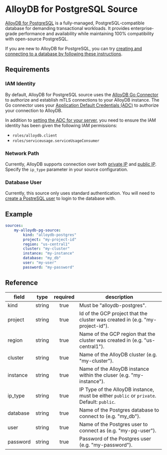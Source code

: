 # AlloyDB for PostgreSQL Source

[AlloyDB for PostgreSQL][alloydb-docs] is a fully-managed, PostgreSQL-compatible
database for demanding transactional workloads. It provides enterprise-grade
performance and availability while maintaining 100% compatibility with
open-source PostgreSQL.

If you are new to AlloyDB for PostgreSQL, you can try [creating and connecting
to a database by following these instructions][alloydb-quickstart].

[alloydb-docs]: https://cloud.google.com/alloydb/docs
[alloydb-quickstart]: https://cloud.google.com/alloydb/docs/quickstart/create-and-connect

## Requirements

### IAM Identity

By default, AlloyDB for PostgreSQL source uses the [AlloyDB Go
Connector][alloydb-go-conn] to authorize and establish mTLS connections to your
AlloyDB instance. The Go connector uses your [Application Default Credentials
(ADC)][adc] to authorize your connection to AlloyDB.

In addition to [setting the ADC for your server][set-adc], you need to ensure the
IAM identity has been given the following IAM permissions:

- `roles/alloydb.client`
- `roles/serviceusage.serviceUsageConsumer`

[alloydb-go-conn]: https://github.com/GoogleCloudPlatform/alloydb-go-connector
[adc]: https://cloud.google.com/docs/authentication#adc
[set-adc]: https://cloud.google.com/docs/authentication/provide-credentials-adc

### Network Path

Currently, AlloyDB supports connection over both [private
IP][private-ip] and [public IP][public-ip]. Specify the `ip_type` parameter in your source configuration.

[private-ip]: https://cloud.google.com/alloydb/docs/private-ip
[public-ip]: https://cloud.google.com/alloydb/docs/connect-public-ipa

### Database User

Currently, this source only uses standard authentication. You will need to [create a
PostreSQL user][alloydb-users] to login to the database with.

[alloydb-users]: https://cloud.google.com/alloydb/docs/database-users/about

## Example

```yaml
sources:
    my-alloydb-pg-source:
        kind: "alloydb-postgres"
        project: "my-project-id"
        region: "us-central1"
        cluster: "my-cluster"
        instance: "my-instance"
        database: "my_db"
        user: "my-user"
        password: "my-password"
```

## Reference

| **field** | **type** | **required** | **description**                                                              |
|-----------|:--------:|:------------:|------------------------------------------------------------------------------|
| kind      |  string  |     true     | Must be "alloydb-postgres".                                                  |
| project   |  string  |     true     | Id of the GCP project that the cluster was created in (e.g. "my-project-id"). |
| region    |  string  |     true     | Name of the GCP region that the cluster was created in (e.g. "us-central1"). |
| cluster   |  string  |     true     | Name of the AlloyDB cluster (e.g. "my-cluster").                             |
| instance  |  string  |     true     | Name of the AlloyDB instance within the cluser (e.g. "my-instance").         |
| ip_type   |  string  |     true     | IP Type of the AlloyDB instance, must be either `public` or `private`. Default: `public`. |
| database  |  string  |     true     | Name of the Postgres database to connect to (e.g. "my_db").                  |
| user      |  string  |     true     | Name of the Postgres user to connect as (e.g. "my-pg-user").                 |
| password  |  string  |     true     | Password of the Postgres user (e.g. "my-password").                          |
